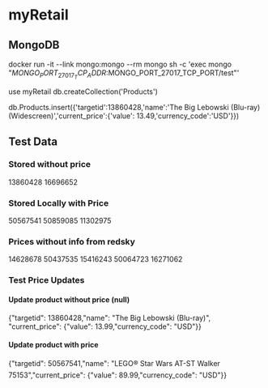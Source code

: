 # myRetail




## MongoDB

docker run -it --link mongo:mongo --rm mongo sh -c 'exec mongo "$MONGO_PORT_27017_TCP_ADDR:$MONGO_PORT_27017_TCP_PORT/test"'

use myRetail
db.createCollection('Products')

db.Products.insert({'targetid':13860428,'name':'The Big Lebowski (Blu-ray) (Widescreen)','current_price':{'value': 13.49,'currency_code':'USD'}})

## Test Data

### Stored without price
13860428
16696652

### Stored Locally with Price
50567541
50859085
11302975

### Prices without info from redsky
14628678
50437535
15416243
50064723
16271062

### Test Price Updates
#### Update product without price (null)
{"targetid": 13860428,"name": "The Big Lebowski (Blu-ray)", "current_price": {"value": 13.99,"currency_code": "USD"}}

#### Update product with price
{"targetid": 50567541,"name": "LEGO&#174; Star Wars&#153; AT-ST&#153; Walker 75153","current_price": {"value": 89.99,"currency_code": "USD"}}